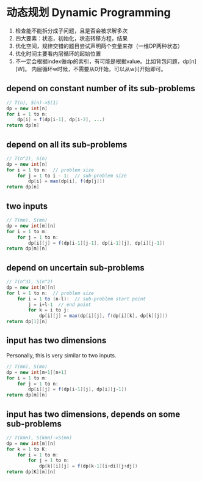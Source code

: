 # 动态规划 Dynamic Programming
1.	检查能不能拆分成子问题，且是否会被求解多次  
2.	四大要素：状态，初始化，状态转移方程，结果  
3.	优化空间，规律交错的题目尝试声明两个变量来存（一维DP两种状态）  
4.	优化时间主要看内层循环的起始位置  
5.	不一定会根据index做dp的索引，有可能是根据value。比如背包问题，dp\[n]\[W]。
内层循环w时候，不需要从0开始，可以从w\[i]开始即可。  



## depend on constant number of its sub-problems  

```java
// T(n), S(n)->S(1)
dp = new int[n]
for i = 1 to n: 
	dp[i] = f(dp[i-1], dp[i-2], ...)
return dp[n]
```


## depend on all its sub-problems

```java
// T(n^2), S(n)
dp = new int[n]
for i = 1 to n:  // problem size
	for j = 1 to i - 1:  // sub-problem size
		dp[i] = max(dp[i], f(dp[j]))
return dp[n]
```


## two inputs

```java
// T(mn), S(mn)
dp = new int[m][n]
for i = 1 to m:
	for j = 1 to n:
		dp[i][j] = f(dp[i-1][j-1], dp[i-1][j], dp[i][j-1])
return dp[m][n]
```


## depend on uncertain sub-problems

```java
// T(n^3), S(n^2)
dp = new int[m][n]
for l = 1 to n:  // problem size
	for i = 1 to (n-l):  // sub-problem start point
		j = i+l-1  // end point
		for k = i to j:
			dp[i][j] = max(dp[i][j], f(dp[i][k], dp[k][j]))
return dp[1][n]
```


## input has two dimensions

Personally, this is very similar to two inputs.   
```java
// T(mn), S(mn)
dp = new int[m+1][n+1]
for i = 1 to m:
	for j = 1 to n:
		dp[i][j] = f(dp[i-1][j], dp[i][j-1])
return dp[m][n]
```


## input has two dimensions, depends on some sub-problems

```java
// T(kmn), S(kmn)->S(mn)
dp = new int[m][n]
for k = 1 to K:
	for i = 1 to m:
		for j = 1 to n:
			dp[k][i][j] = f(dp[k-1][i+di][j+dj])
return dp[K][m][n]
```




